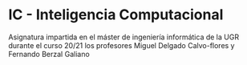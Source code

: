 # IC - Inteligencia Computacional

Asignatura impartida en el máster de ingeniería informática de la UGR durante el curso 20/21 los profesores Miguel Delgado Calvo-flores y Fernando Berzal Galiano
